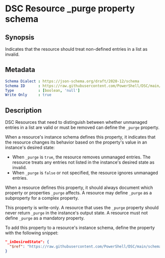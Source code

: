 # DSC Resource _purge property schema

## Synopsis

Indicates that the resource should treat non-defined entries in a list as invalid.

## Metadata

```yaml
Schema Dialect : https://json-schema.org/draft/2020-12/schema
Schema ID      : https://raw.githubusercontent.com/PowerShell/DSC/main/schemas/2023/08/resource/properties/purge.json
Type           : [boolean, 'null']
Write Only     : true
```

## Description

DSC Resources that need to distinguish between whether unmanaged entries in a list are valid or
must be removed can define the `_purge` property.

When a resource's instance schema defines this property, it indicates that the resource changes its
behavior based on the property's value in an instance's desired state:

- When `_purge` is `true`, the resource removes unmanaged entries. The resource treats any entries
  not listed in the instance's desired state as invalid.
- When `_purge` is `false` or not specified, the resource ignores unmanaged entries.

When a resource defines this property, it should always document which property or properties
`_purge` affects. A resource may define `_purge` as a subproperty for a complex property.

This property is write-only. A resource that uses the `_purge` property should never return
`_purge` in the instance's output state. A resource must not define `_purge` as a mandatory
property.

To add this property to a resource's instance schema, define the property with the following
snippet:

```json
"_inDesiredState": {
  "$ref": "https://raw.githubusercontent.com/PowerShell/DSC/main/schemas/2023/08/resource/properties/purge.json"
}
```
